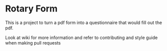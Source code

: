 # Rotary Form
 This is a project to turn a pdf form into a questionnaire that would fill out the pdf.

 Look at wiki for more information and refer to contributing and style guide when making pull requests
